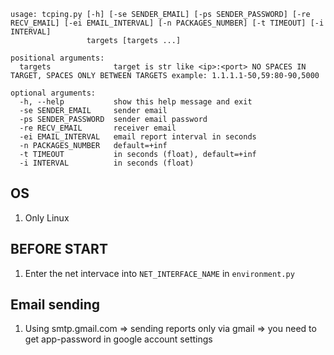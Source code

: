 ```
usage: tcping.py [-h] [-se SENDER_EMAIL] [-ps SENDER_PASSWORD] [-re RECV_EMAIL] [-ei EMAIL_INTERVAL] [-n PACKAGES_NUMBER] [-t TIMEOUT] [-i INTERVAL]
                 targets [targets ...]

positional arguments:
  targets              target is str like <ip>:<port> NO SPACES IN TARGET, SPACES ONLY BETWEEN TARGETS example: 1.1.1.1-50,59:80-90,5000

optional arguments:
  -h, --help           show this help message and exit
  -se SENDER_EMAIL     sender email
  -ps SENDER_PASSWORD  sender email password
  -re RECV_EMAIL       receiver email
  -ei EMAIL_INTERVAL   email report interval in seconds
  -n PACKAGES_NUMBER   default=+inf
  -t TIMEOUT           in seconds (float), default=+inf
  -i INTERVAL          in seconds (float)
```

OS
---
1. Only Linux

BEFORE START
---
1. Enter the net intervace into `NET_INTERFACE_NAME` in `environment.py`

Email sending
---
1. Using smtp.gmail.com => sending reports only via gmail => you need to get app-password in google account settings

